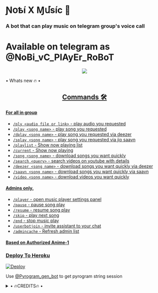 <h1 align="centre"> Ɲօҍí X Ɱմsíϲ 🎵</h1>

### A bot that can play music on telegram group's voice call

# Available on telegram as @NoBi_vC_PlAyEr_RoBoT

<p align="center">
  <img src="https://telegra.ph/file/62ab0df0a0949fa7e4626.jpg">
</p>

<summary> • Whats new 🔥 • </summary>

<h2 align="center"> <a href= <h2 align="center"> <a href= - Thumbnail Support <h2 align="center"> <a href= - Playlist Support <h2 align="center"> <a href= - Current playback support <h2 align="center"> <a href= - Showing track names when skipping <h2 align="center"> <a href= - Zero downtime, Fully Stable <h2 align="center"> <a href= - DEEZER,YOUTUBE & SAAVN PLAYBACK SUPPORTED <h2 align="center"> <a href= - Settings panel <h2 align="center"> <a href= - Control with buttons <h2 align="center"> <a href= - Userbot auto join

### Commands 🛠
#### For all in group

- `/ply <audio file or link>` - play audio you requested
- `/play <song name>` - play song you requested
- `/dplay <song name>` - play song you requested via deezer
- `/splay <song name>` - play song you requested via jio saavn
- `/playlist` - Show now playing list
- `/current` - Show now playing
- `/song <song name>` - download songs you want quickly
- `/search <query>` - search videos on youtube with details
- `/deezer <song name>` - download songs you want quickly via deezer
- `/saavn <song name>` - download songs you want quickly via saavn
- `/video <song name>` - download videos you want quickly

#### Admins only.
- `/player` - open music player settings panel
- `/pause` - pause song play
- `/resume` - resume song play
- `/skip` - play next song
- `/end` - stop music play
- `/userbotjoin` - invite assistant to your chat
- `/admincache` - Refresh admin list

#### Based on Authorized Anime-1

### Deploy To Heroku</h4>

[![Deploy](https://www.herokucdn.com/deploy/button.svg)](https://heroku.com/deploy?template=https://github.com/akashti5/NOBIXMUISC)

Use [@Pyrogram_gen_bot](https://t.me/Pyrogram_gen_bot) to get pyrogram string session


</details>

<details>

<summary> • 🔥CREDITS🔥 • </summary>
<h2 align="center"> <a href="https://github.com/xxMUNNAxx">🔥 MUNNA 🔥</a></h2><h2 align="center"> <a href="https://github.com/dineshpamnani860">🔥 Lucifer 🔥</a></h2><h2 align="center"> <a href="https://github.com/Omiiiiii143">🔥 Smokie 🔥</a></h2><h2 align="center"> <a href="https://github.com/Anubis-Devil">🔥 Devil 🔥</a></h2><h2 align="center"> <a href="https://github.com/GodkillerOp">🔥 GodKiller 🔥</a></h2>

</details>

